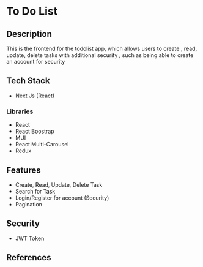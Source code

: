 

# To Do List

## Description
This is the frontend for the todolist app, which allows users to create , read, update, delete tasks with additional security , such as being able to create an account for security

## Tech Stack
- Next Js (React)

### Libraries

- React
- React Boostrap
- MUI
- React Multi-Carousel
- Redux

## Features
 
 - Create, Read, Update, Delete Task
 - Search for Task
 - Login/Register for account (Security)
 - Pagination

 ## Security
 - JWT Token

## References
